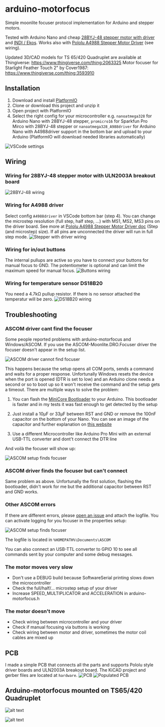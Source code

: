 # arduino-motorfocus

Simple moonlite focuser protocol implementation for Arduino and stepper motors.

Tested with Arduino Nano and cheap [28BYJ-48 stepper motor with driver](https://arduino-info.wikispaces.com/SmallSteppers) and [INDI / Ekos](http://indilib.org). Works also with [Pololu A4988 Stepper Motor Driver](https://www.pololu.com/product/1182) (see wiring).

Updated 3D/CAD models for TS 65/420 Quadruplet are available at Thingiverse: <https://www.thingiverse.com/thing:2063325>
Motor focuser for Starlight Feather Touch 2" by Cover1987: <https://www.thingiverse.com/thing:3593910>

## Installation

1. Download and install [PlatformIO](https://platformio.org/install/ide?install=vscode)
2. Clone or download this project and unzip it
3. Open project with PlatformIO
4. Select the right config for your microcontroller e.g. `nanoatmega328` for Arduino Nano with 28BYJ-48 stepper, `promicro16` for Sparkfun Pro Mirco with 28BYJ-48 stepper or `nanoatmega328_A988driver` for Arduino Nano with A4988driver support in the bottom bar and upload to your Arduino (PlatformIO will download needed libraries automatically)

![VSCode settings](res/screenshot_vscode.png)

## Wiring

### Wiring for 28BYJ-48 stepper motor with ULN2003A breakout board

![28BYJ-48 wiring](res/wiring.png)

### Wiring for A4988 driver

Select config `A4988driver` in VSCode bottom bar (step 4). You can change the microstep resolution (full step, half step, ...) with MS1, MS2, MS3 pins on the driver board. See more at [Pololu A4988 Stepper Motor Driver doc](https://www.pololu.com/product/1182) (Step (and microstep) size). If all pins are unconnected the driver will run in full step mode.
![Stepper with driver wiring](res/wiring_driver.png)

### Wiring for in/out buttons

The internal pullups are active so you have to connect your buttons for manual focus to GND. The potentiometer is optional and can limit the maximum speed for manual focus.
![Buttons wiring](res/wiring_buttons.png)

### Wiring for temperature sensor DS18B20

You need a 4.7kΩ pullup resistor. If there is no sensor attached the temperatur will be zero.
![DS18B20 wiring](res/wiring_temperature.png)

## Troubleshooting

### ASCOM driver cant find the focuser

Some people reported problems with arduino-motorfocus and Windows/ASCOM. If you use the ASCOM-Moonlite.DRO.Focuser driver the focuser doesn't appear in the setup list.

![ASCOM driver cannot find focuser](res/ascom_prop_error.png)

This happens because the setup opens all COM ports, sends a command and waits for a proper response. Unfortunally Windows resets the device when the port is opened (DTR is set to low) and an Arduino clone needs a second or so to boot up so it won't receive the command and the setup gets a timeout. There are multiple ways to solve the problem:

1. You can flash the [MiniCore Bootloader](https://github.com/MCUdude/MiniCore) to your Arduino. This bootloader is faster and in my tests it was fast enough to get detected by the setup

2. Just install a 10µF or 33µF between RST and GND or remove the 100nF capacitor on the bottom of your Nano. You can see an image of the capacitor and further explanation on [this website](https://www.astroscopic.com/blog/disable-arduinos-auto-reset-connection)

3. Use a different Microcontroller like Arduino Pro Mini with an external USB-TTL converter and dont't connect the DTR line

And voilà the focuser will show up:

![ASCOM setup finds focuser](res/ascom_prop_working.png)

### ASCOM driver finds the focuser but can't connect

Same problem as above. Unfortunally the first solution, flashing the bootloader, didn't work for me but the additional capacitor between RST and GND works.

### Other ASCOM errors

If there are different errors, please [open an issue](https://github.com/fehlfarbe/arduino-motorfocus/issues) and attach the logfile. You can activate logging for you focuser in the properties setup:

![ASCOM setup finds focuser](res/ascom_prop_trace.png)

The logfile is located in `%HOMEPATH%\Documents\ASCOM`

You can also connect an USB-TTL converter to GPIO 10 to see all commands sent by your computer and some debug messages.

### The motor moves very slow

* Don't use a DEBUG build because SoftwareSerial printing slows down the microcontroller
* Check the full/half/... microstep setup of your driver
* Increase SPEED_MULTIPLICATOR and ACCELERATION in arduino-motorfocus.h

### The motor doesn't move

* Check wiring between microcontroller and your driver
* Check if manual focusing via buttons is working
* Check wiring between motor and driver, sometimes the motor coil cables are mixed up

## PCB

I made a simple PCB that connects all the parts and supports Pololu style driver boards and ULN2003A breakout board. The KiCAD project and gerber files are located at `hardware`.
![PCB](res/pcb.jpg)
![Populated PCB](res/pcb_populated.jpg)


## Arduino-motorfocus mounted on TS65/420 Quadruplet

![alt text](res/image01.jpg)

![alt text](res/image02.jpg)
